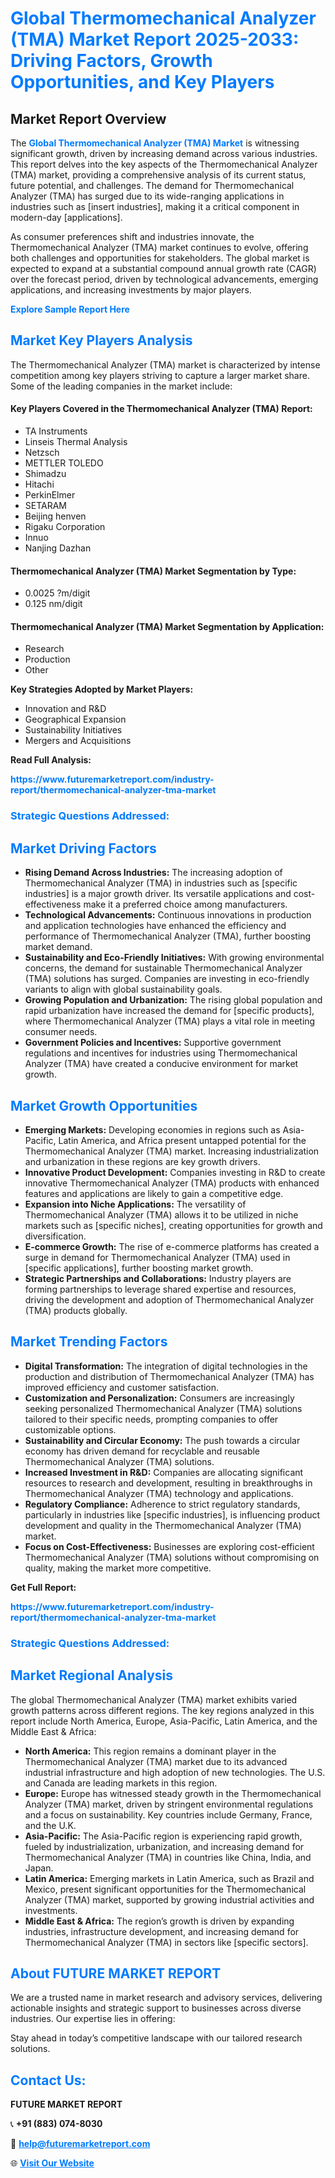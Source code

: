 <h1 style="color: #007BFF;">Global Thermomechanical Analyzer (TMA) Market Report 2025-2033: Driving Factors, Growth Opportunities, and Key Players</h1>

<section id="overview">
<h2>Market Report Overview</h2>
<p>The <a href="https://www.futuremarketreport.com/industry-report/thermomechanical-analyzer-tma-market" style="color: #007BFF; text-decoration: none;"><strong>Global Thermomechanical Analyzer (TMA) Market</strong></a> is witnessing significant growth, driven by increasing demand across various industries. This report delves into the key aspects of the Thermomechanical Analyzer (TMA) market, providing a comprehensive analysis of its current status, future potential, and challenges. The demand for Thermomechanical Analyzer (TMA) has surged due to its wide-ranging applications in industries such as [insert industries], making it a critical component in modern-day [applications].</p>
<p>As consumer preferences shift and industries innovate, the Thermomechanical Analyzer (TMA) market continues to evolve, offering both challenges and opportunities for stakeholders. The global market is expected to expand at a substantial compound annual growth rate (CAGR) over the forecast period, driven by technological advancements, emerging applications, and increasing investments by major players.</p>
</section>

<section id="overview">
<p><a href="https://www.futuremarketreport.com/request-sample/reportId=106973" style="color: #007BFF; text-decoration: none;"><strong>Explore Sample Report Here</strong></a></p>
</section>

<section id="key-players">
<h2 style="color: #007BFF;">Market Key Players Analysis</h2>
<p>The Thermomechanical Analyzer (TMA) market is characterized by intense competition among key players striving to capture a larger market share. Some of the leading companies in the market include:</p>
<h4>Key Players Covered in the Thermomechanical Analyzer (TMA) Report:</h4>
<ul><li>TA Instruments</li><li>Linseis Thermal Analysis</li><li>Netzsch</li><li>METTLER TOLEDO</li><li>Shimadzu</li><li>Hitachi</li><li>PerkinElmer</li><li>SETARAM</li><li>Beijing henven</li><li>Rigaku Corporation</li><li>Innuo</li><li>Nanjing Dazhan</li></ul>
<h4>Thermomechanical Analyzer (TMA) Market Segmentation by Type:</h4>
<ul><li>0.0025 ?m/digit</li><li>0.125 nm/digit</li></ul>

<h4>Thermomechanical Analyzer (TMA) Market Segmentation by Application:</h4>
<ul><li>Research</li><li>Production</li><li>Other</li></ul>
<p><strong>Key Strategies Adopted by Market Players:</strong></p>
<ul>
<li>Innovation and R&D</li>
<li>Geographical Expansion</li>
<li>Sustainability Initiatives</li>
<li>Mergers and Acquisitions</li>
</ul>
</section>

<section>
<p><strong>Read Full Analysis: </strong></p><a href="https://www.futuremarketreport.com/industry-report/thermomechanical-analyzer-tma-market" style="color: #007BFF; text-decoration: none;"><strong>https://www.futuremarketreport.com/industry-report/thermomechanical-analyzer-tma-market</strong></a>
<h3 style="color: #007BFF;">Strategic Questions Addressed:</h3>
</section>

<section id="driving-factors">
<h2 style="color: #007BFF;">Market Driving Factors</h2>
<ul>
<li><strong>Rising Demand Across Industries:</strong> The increasing adoption of Thermomechanical Analyzer (TMA) in industries such as [specific industries] is a major growth driver. Its versatile applications and cost-effectiveness make it a preferred choice among manufacturers.</li>
<li><strong>Technological Advancements:</strong> Continuous innovations in production and application technologies have enhanced the efficiency and performance of Thermomechanical Analyzer (TMA), further boosting market demand.</li>
<li><strong>Sustainability and Eco-Friendly Initiatives:</strong> With growing environmental concerns, the demand for sustainable Thermomechanical Analyzer (TMA) solutions has surged. Companies are investing in eco-friendly variants to align with global sustainability goals.</li>
<li><strong>Growing Population and Urbanization:</strong> The rising global population and rapid urbanization have increased the demand for [specific products], where Thermomechanical Analyzer (TMA) plays a vital role in meeting consumer needs.</li>
<li><strong>Government Policies and Incentives:</strong> Supportive government regulations and incentives for industries using Thermomechanical Analyzer (TMA) have created a conducive environment for market growth.</li>
</ul>
</section>

<section id="growth-opportunities">
<h2 style="color: #007BFF;">Market Growth Opportunities</h2>
<ul>
<li><strong>Emerging Markets:</strong> Developing economies in regions such as Asia-Pacific, Latin America, and Africa present untapped potential for the Thermomechanical Analyzer (TMA) market. Increasing industrialization and urbanization in these regions are key growth drivers.</li>
<li><strong>Innovative Product Development:</strong> Companies investing in R&D to create innovative Thermomechanical Analyzer (TMA) products with enhanced features and applications are likely to gain a competitive edge.</li>
<li><strong>Expansion into Niche Applications:</strong> The versatility of Thermomechanical Analyzer (TMA) allows it to be utilized in niche markets such as [specific niches], creating opportunities for growth and diversification.</li>
<li><strong>E-commerce Growth:</strong> The rise of e-commerce platforms has created a surge in demand for Thermomechanical Analyzer (TMA) used in [specific applications], further boosting market growth.</li>
<li><strong>Strategic Partnerships and Collaborations:</strong> Industry players are forming partnerships to leverage shared expertise and resources, driving the development and adoption of Thermomechanical Analyzer (TMA) products globally.</li>
</ul>
</section>

<section id="trending-factors">
<h2 style="color: #007BFF;">Market Trending Factors</h2>
<ul>
<li><strong>Digital Transformation:</strong> The integration of digital technologies in the production and distribution of Thermomechanical Analyzer (TMA) has improved efficiency and customer satisfaction.</li>
<li><strong>Customization and Personalization:</strong> Consumers are increasingly seeking personalized Thermomechanical Analyzer (TMA) solutions tailored to their specific needs, prompting companies to offer customizable options.</li>
<li><strong>Sustainability and Circular Economy:</strong> The push towards a circular economy has driven demand for recyclable and reusable Thermomechanical Analyzer (TMA) solutions.</li>
<li><strong>Increased Investment in R&D:</strong> Companies are allocating significant resources to research and development, resulting in breakthroughs in Thermomechanical Analyzer (TMA) technology and applications.</li>
<li><strong>Regulatory Compliance:</strong> Adherence to strict regulatory standards, particularly in industries like [specific industries], is influencing product development and quality in the Thermomechanical Analyzer (TMA) market.</li>
<li><strong>Focus on Cost-Effectiveness:</strong> Businesses are exploring cost-efficient Thermomechanical Analyzer (TMA) solutions without compromising on quality, making the market more competitive.</li>
</ul>
</section>

<section>
<p><strong>Get Full Report: </strong></p><a href="https://www.futuremarketreport.com/industry-report/thermomechanical-analyzer-tma-market" style="color: #007BFF; text-decoration: none;"><strong>https://www.futuremarketreport.com/industry-report/thermomechanical-analyzer-tma-market</strong></a>
<h3 style="color: #007BFF;">Strategic Questions Addressed:</h3>
</section>


<section id="regional-analysis">
<h2 style="color: #007BFF;">Market Regional Analysis</h2>
<p>The global Thermomechanical Analyzer (TMA) market exhibits varied growth patterns across different regions. The key regions analyzed in this report include North America, Europe, Asia-Pacific, Latin America, and the Middle East & Africa:</p>
<ul>
<li><strong>North America:</strong> This region remains a dominant player in the Thermomechanical Analyzer (TMA) market due to its advanced industrial infrastructure and high adoption of new technologies. The U.S. and Canada are leading markets in this region.</li>
<li><strong>Europe:</strong> Europe has witnessed steady growth in the Thermomechanical Analyzer (TMA) market, driven by stringent environmental regulations and a focus on sustainability. Key countries include Germany, France, and the U.K.</li>
<li><strong>Asia-Pacific:</strong> The Asia-Pacific region is experiencing rapid growth, fueled by industrialization, urbanization, and increasing demand for Thermomechanical Analyzer (TMA) in countries like China, India, and Japan.</li>
<li><strong>Latin America:</strong> Emerging markets in Latin America, such as Brazil and Mexico, present significant opportunities for the Thermomechanical Analyzer (TMA) market, supported by growing industrial activities and investments.</li>
<li><strong>Middle East & Africa:</strong> The region’s growth is driven by expanding industries, infrastructure development, and increasing demand for Thermomechanical Analyzer (TMA) in sectors like [specific sectors].</li>
</ul>
</section>

<footer>
<h2 style="color: #007BFF;">About FUTURE MARKET REPORT</h2>
<p>We are a trusted name in market research and advisory services, delivering actionable insights and strategic support to businesses across diverse industries. Our expertise lies in offering:</p>

<p>Stay ahead in today’s competitive landscape with our tailored research solutions.</p>

<h2 style="color: #007BFF;">Contact Us:</h2>
<p><strong>FUTURE MARKET REPORT</strong></p>
<p>📞 <strong>+91 (883) 074-8030</strong></p>
<p>📧 <strong><a href="mailto:help@futuremarketreport.com" style="color: #007BFF;">help@futuremarketreport.com</a></strong></p>
<p>🌐 <strong><a href="https://www.futuremarketreport.com/" style="color: #007BFF;">Visit Our Website</a></strong></p>
</footer>